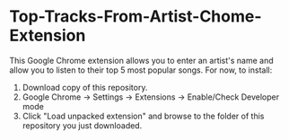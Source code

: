 Top-Tracks-From-Artist-Chome-Extension
======================================

This Google Chrome extension allows you to enter an artist's name and allow you to listen to their top 5 most popular songs.
For now, to install:

1. Download copy of this repository.
2. Google Chrome -> Settings -> Extensions -> Enable/Check Developer mode
3. Click "Load unpacked extension" and browse to the folder of this repository you just downloaded.
